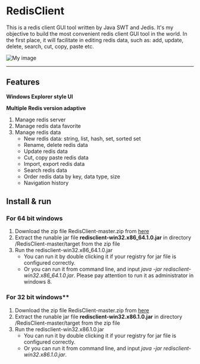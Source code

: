 # RedisClient


This is a redis client GUI tool written by Java SWT and Jedis. It's my objective to build the most convenient redis client GUI tool in the world. In the first place, it will facilitate in editing redis data, such as: add, update, delete, search, cut, copy, paste etc.

![My image](https://github.com/caoxinyu/RedisClient/raw/master/src/main/resources/screen.png)

--------

## Features

**Windows Explorer style UI**

**Multiple Redis version adaptive**

 1. Manage redis server
 2. Manage redis data favorite
 3. Manage redis data
 	* New redis data: string, list, hash, set, sorted set
 	* Rename, delete redis data
 	* Update redis data
 	* Cut, copy paste redis data
 	* Import, export redis data
 	* Search redis data
 	* Order redis data by key, data type, size
 	* Navigation history


## Install & run

### For 64 bit windows
 1. Download the zip file RedisClient-master.zip from [here](https://github.com/caoxinyu/RedisClient/archive/master.zip)
 2. Extract the runable jar file **redisclient-win32.x86_64.1.0.jar** in directory /RedisClient-master/target from the zip file
 3. Run the redisclient-win32.x86_64.1.0.jar
 	* You can run it by double clicking it if your registry for jar file is configured correctly.
 	* Or you can run it from command line, and input *java -jar redisclient-win32.x86_64.1.0.jar*. Please pay attention to run it as administrator in windows 8.
 	
### For 32 bit windows**
 1. Download the zip file RedisClient-master.zip from [here](https://github.com/caoxinyu/RedisClient/archive/master.zip)
 2. Extract the runable jar file **redisclient-win32.x86.1.0.jar** in directory /RedisClient-master/target from the zip file
 3. Run the redisclient-win32.x86.1.0.jar
 	* You can run it by double clicking it if your registry for jar file is configured correctly.
 	* Or you can run it from command line, and input *java -jar redisclient-win32.x86.1.0.jar*. 
